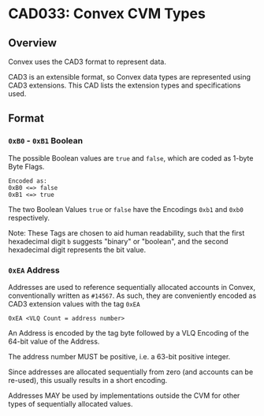 # CAD033: Convex CVM Types

## Overview

Convex uses the CAD3 format to represent data.

CAD3 is an extensible format, so Convex data types are represented using CAD3 extensions. This CAD lists the extension types and specifications used.

## Format

### `0xB0` - `0xB1` Boolean

The possible Boolean values are `true` and `false`, which are coded as 1-byte Byte Flags.

```
Encoded as:
0xB0 <=> false
0xB1 <=> true
```

The two Boolean Values `true` or `false` have the Encodings `0xb1` and `0xb0` respectively. 

Note: These Tags are chosen to aid human readability, such that the first hexadecimal digit `b` suggests "binary" or "boolean", and the second hexadecimal digit represents the bit value.  

### `0xEA` Address

Addresses are used to reference sequentially allocated accounts in Convex, conventionally written as `#14567`. As such, they are conveniently encoded as CAD3 extension values with the tag `0xEA`

```
0xEA <VLQ Count = address number>
```

An Address is encoded by the tag byte followed by a VLQ Encoding of the 64-bit value of the Address. 

The address number MUST be positive, i.e. a 63-bit positive integer.

Since addresses are allocated sequentially from zero (and accounts can be re-used), this usually results in a short encoding.

Addresses MAY be used by implementations outside the CVM for other types of sequentially allocated values.